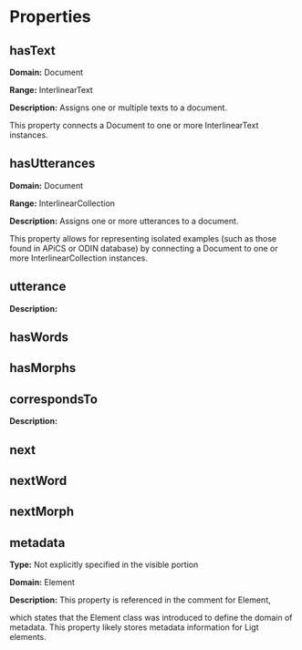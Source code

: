 # Properties

## hasText

**Domain:** Document

**Range:** InterlinearText

**Description:** Assigns one or multiple texts to a document. 

This property connects a Document to one or more InterlinearText instances.

## hasUtterances

**Domain:** Document

**Range:** InterlinearCollection

**Description:** Assigns one or more utterances to a document. 

This property allows for representing isolated examples (such as those found in APiCS or ODIN database) by connecting a Document to one or more InterlinearCollection instances.

## utterance

**Description:** 

## hasWords

## hasMorphs

## correspondsTo

**Description:** 

## next

## nextWord

## nextMorph

## metadata
**Type:** Not explicitly specified in the visible portion

**Domain:** Element

**Description:** This property is referenced in the comment for Element,

which states that the Element class was introduced to define the domain of metadata.
This property likely stores metadata information for Ligt elements.